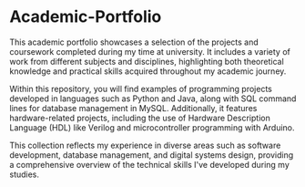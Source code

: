# Academic-Portfolio
This academic portfolio showcases a selection of the projects and coursework completed during my time at university. It includes a variety of work from different subjects and disciplines, highlighting both theoretical knowledge and practical skills acquired throughout my academic journey.

Within this repository, you will find examples of programming projects developed in languages such as Python and Java, along with SQL command lines for database management in MySQL. Additionally, it features hardware-related projects, including the use of Hardware Description Language (HDL) like Verilog and microcontroller programming with Arduino.

This collection reflects my experience in diverse areas such as software development, database management, and digital systems design, providing a comprehensive overview of the technical skills I've developed during my studies.
